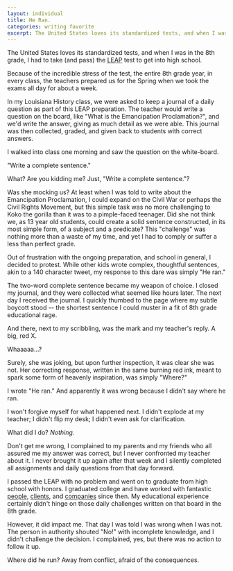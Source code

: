 ```yaml
---
layout: individual
title: He Ran.
categories: writing favorite
excerpt: The United States loves its standardized tests, and when I was in the 8th grade, I had to take (and pass) the LEAP test to get into high school. 
---
```


The United States loves its standardized tests, and when I was in the 8th grade, I had to take (and pass) the <abbr title="Louisiana Educational Assessment Program">LEAP</abbr> test to get into high school. 

Because of the incredible stress of the test, the entire 8th grade year, in every class, the teachers prepared us for the Spring when we took the exams all day for about a week.

In my Louisiana History class, we were asked to keep a journal of a daily question as part of this LEAP preparation. The teacher would write a question on the board, like "What is the Emancipation Proclamation?", and we'd write the answer, giving as much detail as we were able. This journal was then collected, graded, and given back to students with correct answers.

I walked into class one morning and saw the question on the white-board. 

"Write a complete sentence."

What? Are you kidding me? Just, "Write a complete sentence."?

Was she mocking us? At least when I was told to write about the Emancipation Proclamation, I could expand on the Civil War or perhaps the Civil Rights Movement, but this simple task was no more challenging to Koko the gorilla than it was to a pimple-faced teenager. Did she not think we, as 13 year old students, could create a solid sentence constructed, in its most simple form, of a subject and a predicate? This "challenge" was nothing more than a waste of my time, and yet I had to comply or suffer a less than perfect grade. 

Out of frustration with the ongoing preparation, and school in general, I decided to protest. While other kids wrote complex, thoughtful sentences, akin to a 140 character tweet, my response to this dare was simply "He ran."

The two-word complete sentence became my weapon of choice. I closed my journal, and they were collected what seemed like hours later. The next day I received the journal. I quickly thumbed to the page where my subtle boycott stood -- the shortest sentence I could muster in a fit of 8th grade educational rage.

And there, next to my scribbling, was the mark and my teacher's reply. A big, red X. 

Whaaaaa...?

Surely, she was joking, but upon further inspection, it was clear she was not. Her correcting response, written in the same burning red ink, meant to spark some form of heavenly inspiration, was simply "Where?"

I wrote "He ran." And apparently it was wrong because I didn't say where he ran.

I won't forgive myself for what happened next. I didn't explode at my teacher; I didn't flip my desk; I didn't even ask for clarification. 

What did I do? *Nothing.*

Don't get me wrong, I complained to my parents and my friends who all assured me my answer was correct, but I never confronted my teacher about it. I never brought it up again after that week and I silently completed all assignments and daily questions from that day forward.

I passed the LEAP with no problem and went on to graduate from high school with honors. I graduated college and have worked with fantastic [people](http://artequalswork.com), [clients](http://woot.com), and [companies](http://kalkomey.com) since then. My educational experience certainly didn't hinge on those daily challenges written on that board in the 8th grade.

However, it did impact me. That day I was told I was wrong when I was not. The person in authority shouted "No!" with incomplete knowledge, and I didn't challenge the decision. I complained, yes, but there was no action to follow it up.

Where did he run? Away from conflict, afraid of the consequences.
